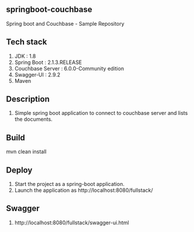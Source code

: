 ## springboot-couchbase
Spring boot and Couchbase - Sample Repository

## Tech stack
1. JDK : 1.8
2. Spring Boot : 2.1.3.RELEASE
3. Couchbase Server : 6.0.0-Community edition
4. Swagger-UI : 2.9.2
5. Maven

## Description
1. Simple spring boot application to connect to couchbase server and lists the documents.

## Build
mvn clean install

## Deploy
1. Start the project as a spring-boot application.
2. Launch the application as http://localhost:8080/fullstack/

## Swagger
1. http://localhost:8080/fullstack/swagger-ui.html

